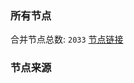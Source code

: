 ### 所有节点
合并节点总数: `2033`
[节点链接](https://raw.githubusercontent.com/rzhy1/11/master/sub/sub_merge_base64.txt)

### 节点来源